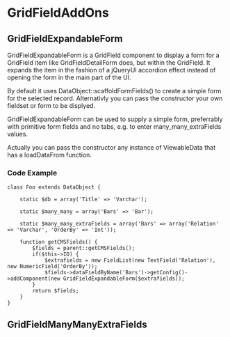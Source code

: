 # GridFieldAddOns

## GridFieldExpandableForm

GridFieldExpandableForm is a GridField component to display a form for a GridField item like GridFieldDetailForm does, but within the GridField. It expands the item in the fashion of a jQueryUI accordion effect instead of opening the form in the main part of the UI.

By default it uses DataObject::scaffoldFormFields() to create a simple form for the selected record. Alternativly you can pass the constructor your own fieldset or form to be displyed.

GridFieldExpandableForm can be used to supply a simple form, preferrably with primitive form fields and no tabs, e.g. to enter many_many_extraFields values.

Actually you can pass the constructor any instance of ViewableData that has a loadDataFrom function.

### Code Example

	class Foo extends DataObject {

		static $db = array('Title' => 'Varchar');

		static $many_many = array('Bars' => 'Bar');

		static $many_many_extraFields = array('Bars' => array('Relation' => 'Varchar', 'OrderBy' => 'Int'));

		function getCMSFields() {
			$fields = parent::getCMSFields();
			if($this->ID) {
				$extrafields = new FieldList(new TextField('Relation'), new NumericField('OrderBy'));
				$fields->dataFieldByName('Bars')->getConfig()->addComponent(new GridFieldExpandableForm($extrafields));
			}
			return $fields;
		}
	}

## GridFieldManyManyExtraFields


